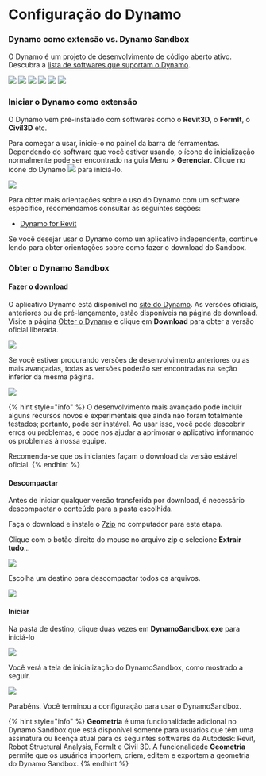 # Configuração do Dynamo

### Dynamo como extensão vs. Dynamo Sandbox

O Dynamo é um projeto de desenvolvimento de código aberto ativo. Descubra a [lista de softwares que suportam o Dynamo](http://dynamobim.org/download/).

![](<images/setup for dynamo - dynamo revit.png>) ![](<images/setup for dynamo - dynamo civil 3D.png>) ![](<images/setup for dynamo - dynamo alias design.png>) ![](<images/setup for dynamo - dynamo formit.png>) ![](<images/setup for dynamo - dynamo advance steel.png>) ![](<images/setup for dynamo - dynamo robot structural analysis.png>)

### Iniciar o Dynamo como extensão

O Dynamo vem pré-instalado com softwares como o **Revit3D**, o **FormIt**, o **Civil3D** etc.

Para começar a usar, inicie-o no painel da barra de ferramentas. Dependendo do software que você estiver usando, o ícone de inicialização normalmente pode ser encontrado na guia Menu > **Gerenciar**. Clique no ícone do Dynamo ![](images/dynamoCore-halfSize.png) para iniciá-lo.

![](<images/launch dynamo from revit.jpg>)

Para obter mais orientações sobre o uso do Dynamo com um software específico, recomendamos consultar as seguintes seções:

* [Dynamo for Revit](../7\_dynamo\_for\_revit/)

Se você desejar usar o Dynamo como um aplicativo independente, continue lendo para obter orientações sobre como fazer o download do Sandbox.

### Obter o Dynamo Sandbox

#### Fazer o download

O aplicativo Dynamo está disponível no [site do Dynamo](http://dynamobim.com). As versões oficiais, anteriores ou de pré-lançamento, estão disponíveis na página de download. Visite a página [Obter o Dynamo](http://dynamobim.org/download/) e clique em **Download** para obter a versão oficial liberada.

![](<images/dynamo-sandbox (1).png>)

Se você estiver procurando versões de desenvolvimento anteriores ou as mais avançadas, todas as versões poderão ser encontradas na seção inferior da mesma página.

![](<images/Dynamo Sandbox All builds.jpg>)

{% hint style="info" %}
O desenvolvimento mais avançado pode incluir alguns recursos novos e experimentais que ainda não foram totalmente testados; portanto, pode ser instável. Ao usar isso, você pode descobrir erros ou problemas, e pode nos ajudar a aprimorar o aplicativo informando os problemas à nossa equipe.

Recomenda-se que os iniciantes façam o download da versão estável oficial.
{% endhint %}

#### Descompactar

Antes de iniciar qualquer versão transferida por download, é necessário descompactar o conteúdo para a pasta escolhida.

Faça o download e instale o [7zip](https://www.7-zip.org/download.html) no computador para esta etapa.

Clique com o botão direito do mouse no arquivo zip e selecione **Extrair tudo**...

![](<images/02-03 Extract zip file.jpg>)

Escolha um destino para descompactar todos os arquivos.

![](<images/02-04 Extract destination folder.jpg>)

#### Iniciar

Na pasta de destino, clique duas vezes em **DynamoSandbox.exe** para iniciá-lo

![](<images/02-05 Dynamo exe.jpg>)

Você verá a tela de inicialização do DynamoSandbox, como mostrado a seguir.

![](<images/02-06 Dynamo startup screen.jpg>)

Parabéns. Você terminou a configuração para usar o DynamoSandbox.

{% hint style="info" %}
**Geometria** é uma funcionalidade adicional no Dynamo Sandbox que está disponível somente para usuários que têm uma assinatura ou licença atual para os seguintes softwares da Autodesk: Revit, Robot Structural Analysis, FormIt e Civil 3D. A funcionalidade **Geometria** permite que os usuários importem, criem, editem e exportem a geometria do Dynamo Sandbox.
{% endhint %}
